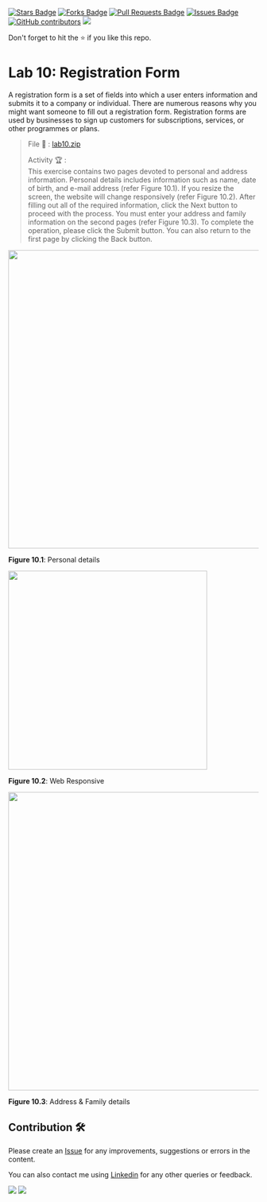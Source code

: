 <a href="https://github.com/drshahizan/learn-php/stargazers"><img src="https://img.shields.io/github/stars/drshahizan/learn-php" alt="Stars Badge"/></a>
<a href="https://github.com/drshahizan/learn-php/network/members"><img src="https://img.shields.io/github/forks/drshahizan/learn-php" alt="Forks Badge"/></a>
<a href="https://github.com/drshahizan/learn-php/pulls"><img src="https://img.shields.io/github/issues-pr/drshahizan/learn-php" alt="Pull Requests Badge"/></a>
<a href="https://github.com/drshahizan/learn-php/issues"><img src="https://img.shields.io/github/issues/drshahizan/learn-php" alt="Issues Badge"/></a>
<a href="https://github.com/drshahizan/learn-php/graphs/contributors"><img alt="GitHub contributors" src="https://img.shields.io/github/contributors/drshahizan/learn-php?color=2b9348"></a>
![](https://visitor-badge.glitch.me/badge?page_id=drshahizan/learn-php)

Don't forget to hit the :star: if you like this repo.

# Lab 10: Registration Form

A registration form is a set of fields into which a user enters information and submits it to a company or individual. There are numerous reasons why you might want someone to fill out a registration form. Registration forms are used by businesses to sign up customers for subscriptions, services, or other programmes or plans.

> File 📁 : [lab10.zip](./download/lab10.zip?raw=true)
> 
> Activity 🏆 :<br>
> This exercise contains two pages devoted to personal and address information. Personal details includes information such as name, date of birth, and e-mail address (refer Figure 10.1). If you resize the screen, the website will change responsively (refer Figure 10.2). After filling out all of the required information, click the Next button to proceed with the process. You must enter your address and family information on the second pages (refer Figure 10.3). To complete the operation, please click the Submit button. You can also return to the first page by clicking the Back button.
> 

<img src="./download/l10int-a.png" width="600" />

**Figure 10.1**: Personal details

<img src="./download/l10int-b.png" width="400" />

**Figure 10.2**: Web Responsive

<img src="./download/l10int-c.png" width="600" />

**Figure 10.3**: Address & Family details

## Contribution 🛠️
Please create an [Issue](https://github.com/drshahizan/learn-php/issues) for any improvements, suggestions or errors in the content.

You can also contact me using [Linkedin](https://www.linkedin.com/in/drshahizan/) for any other queries or feedback.

![](https://komarev.com/ghpvc/?username=drshahizan&label=Views&color=0e75b6&style=flat)
![](https://hit.yhype.me/github/profile?user_id=81284918)

